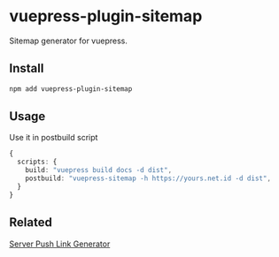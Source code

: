 # vuepress-plugin-sitemap

Sitemap generator for vuepress.

## Install

```sh
npm add vuepress-plugin-sitemap
```

## Usage

Use it in postbuild script

```ts
{
  scripts: {
    build: "vuepress build docs -d dist",
    postbuild: "vuepress-sitemap -h https://yours.net.id -d dist",
  }
}
```

## Related
[Server Push Link Generator](https://github.com/ekoeryanto/vuepress-plugin-server-push)
